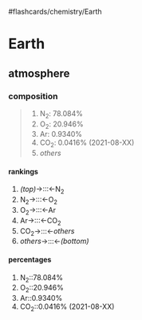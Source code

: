 #flashcards/chemistry/Earth

# Earth

## atmosphere

### composition
> 1. N<sub>2</sub>: 78.084%
> 2. O<sub>2</sub>: 20.946%
> 3. Ar: 0.9340%
> 4. CO<sub>2</sub>: 0.0416% (2021-08-XX)
> 5. _others_

#### rankings
1. _(top)_→:::←N<sub>2</sub> <!--SR:!2022-01-21,12,270!2022-01-20,11,287-->
2. N<sub>2</sub>→:::←O<sub>2</sub> <!--SR:!2022-01-21,12,270!2022-02-11,25,267-->
3. O<sub>2</sub>→:::←Ar <!--SR:!2022-02-14,27,270!2022-02-02,18,267-->
4. Ar→:::←CO<sub>2</sub> <!--SR:!2022-01-19,10,270!2022-01-22,13,270-->
5. CO<sub>2</sub>→:::←_others_ <!--SR:!2022-01-20,11,270!2022-01-30,16,267-->
6. _others_→:::←_(bottom)_ <!--SR:!2022-01-19,10,285!2022-01-22,13,286-->

#### percentages
1. N<sub>2</sub>::78.084% <!--SR:!2022-01-24,10,230-->
2. O<sub>2</sub>::20.946% <!--SR:!2022-01-20,7,227-->
3. Ar::0.9340% <!--SR:!2022-01-20,3,230-->
4. CO<sub>2</sub>::0.0416% (2021-08-XX) <!--SR:!2022-01-26,12,227-->
